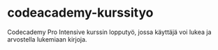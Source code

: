 # codeacademy-kurssityo

Codecademy Pro Intensive kurssin lopputyö, jossa käyttäjä voi lukea ja arvostella lukemiaan kirjoja.
